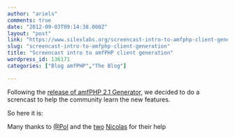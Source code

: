 ```yaml
---
author: "ariels"
comments: true
date: "2012-09-03T09:14:38.000Z"
layout: "post"
link: "https://www.silexlabs.org/screencast-intro-to-amfphp-client-generation/"
slug: "screencast-intro-to-amfphp-client-generation"
title: "Screencast intro to amfPHP client generation"
wordpress_id: 136171
categories: ["Blog amfPHP","The Blog"]

---
```

Following the [release of amfPHP 2.1 Generator,](https://www.silexlabs.org/132935/the-blog/amfphp-2-1-generator-is-out/) we decided to do a screncast to help the community learn the new features.

So here it is:



Many thanks to [@Pol](https://www.silexlabs.org/members/pol/) and the [two](https://www.silexlabs.org/members/slxnicow/) [Nicolas](https://www.silexlabs.org/members/slxnicow/) for their help

